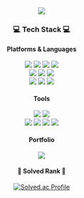<div align=center>
	<img src="https://capsule-render.vercel.app/api?type=waving&color=auto&height=150&section=header&text=Wookim's%20Github&fontSize=90"/>
	<!--%20 은 스페이스(공백) -->
</div>
<div align=center>
	<h3>💻 Tech Stack 💻</h3>
	<h4> Platforms & Languages </h4>
</div>
<div align="center">
	<!-- <img src="https://img.shields.io/badge/아이콘내용-바탕색?style=flat&logo=로고이름&logoColor=white"/> -->
	<img src="https://img.shields.io/badge/Python-003545?style=flat&logo=Java&logoColor=white"/>
	<img src="https://img.shields.io/badge/Java-003545?style=flat&logo=Java&logoColor=white"/>
	<img src="https://img.shields.io/badge/JavaScript-003545?style=flat&logo=Java&logoColor=white"/>
	<img src="https://img.shields.io/badge/MySQL-003545?style=flat&logo=Java&logoColor=white"/>
	<br>
	<img src="https://img.shields.io/badge/HTML5-003545?style=flat&logo=HTML5&logoColor=white"/>
	<img src="https://img.shields.io/badge/CSS3-003545?style=flat&logo=CSS3&logoColor=white"/>
	<img src="https://img.shields.io/badge/jQuery-003545?style=flat&logo=jQuery&logoColor=white"/>
	<br>
	<img src="https://img.shields.io/badge/Oracle%20SQL-003545?style=flat&logo=Oracle&logoColor=white"/>
	<img src="https://img.shields.io/badge/MySQL-003545?style=flat&logo=MySQL&logoColor=white"/>
	<img src="https://img.shields.io/badge/MariaDB-003545?style=flat&logo=MariaDB&logoColor=white"/>
</div>
<div align=center>
	<h4> Tools </h4>
</div>
<div align=center>
	<img src="https://img.shields.io/badge/Eclipse%20IDE-003545?style=flat&logo=EclipseIDE&logoColor=white"/>
	<img src="https://img.shields.io/badge/Visual%20Studio%20Code-003545?style=flat&logo=VisualStudioCode&logoColor=white"/>
	<br>
	<img src="https://img.shields.io/badge/Tomcat-003545?style=flat&logo=ApacheTomcat&logoColor=white"/>
	<img src="https://img.shields.io/badge/AWS-003545?style=flat&logo=AmazonAWS&logoColor=white"/>
	<img src="https://img.shields.io/badge/SVN-003545?style=flat&logo=Subversion&logoColor=white"/>
	<img src="https://img.shields.io/badge/GitHub-003545?style=flat&logo=GitHub&logoColor=white"/>
</div>
<div align=center>
	<h4> Portfolio </h4>
</div>

<div align=center>
	<a href="https://candoit.tistory.com">
	<img src="https://img.shields.io/badge/Blog-FF9800?style=flat&logo=Blogger&logoColor=white"/>
	</a>
	<br>
 <h4> 🔱 Solved Rank 🔱 </h4>
 
 [![Solved.ac Profile](http://mazassumnida.wtf/api/v2/generate_badge?boj=devwookim)](https://solved.ac/devwookim)
</div>
